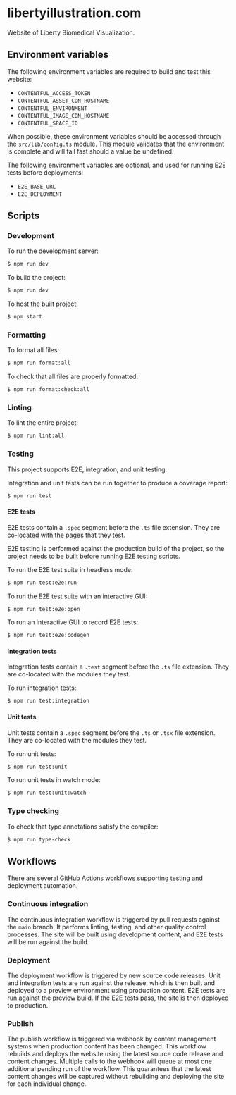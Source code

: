 # libertyillustration.com

Website of Liberty Biomedical Visualization.

## Environment variables

The following environment variables are required to build and test this website:

- `CONTENTFUL_ACCESS_TOKEN`
- `CONTENTFUL_ASSET_CDN_HOSTNAME`
- `CONTENTFUL_ENVIRONMENT`
- `CONTENTFUL_IMAGE_CDN_HOSTNAME`
- `CONTENTFUL_SPACE_ID`

When possible, these environment variables should be accessed through the
`src/lib/config.ts` module. This module validates that the environment is
complete and will fail fast should a value be undefined.

The following environment variables are optional, and used for running E2E tests
before deployments:

- `E2E_BASE_URL`
- `E2E_DEPLOYMENT`

## Scripts

### Development

To run the development server:

```bash
$ npm run dev
```

To build the project:

```bash
$ npm run dev
```

To host the built project:

```bash
$ npm start
```

### Formatting

To format all files:

```bash
$ npm run format:all
```

To check that all files are properly formatted:

```bash
$ npm run format:check:all
```

### Linting

To lint the entire project:

```bash
$ npm run lint:all
```

### Testing

This project supports E2E, integration, and unit testing.

Integration and unit tests can be run together to produce a coverage report:

```bash
$ npm run test
```

#### E2E tests

E2E tests contain a `.spec` segment before the `.ts` file extension. They are
co-located with the pages that they test.

E2E testing is performed against the production build of the project, so the
project needs to be built before running E2E testing scripts.

To run the E2E test suite in headless mode:

```bash
$ npm run test:e2e:run
```

To run the E2E test suite with an interactive GUI:

```bash
$ npm run test:e2e:open
```

To run an interactive GUI to record E2E tests:

```bash
$ npm run test:e2e:codegen
```

#### Integration tests

Integration tests contain a `.test` segment before the `.ts` file extension.
They are co-located with the modules they test.

To run integration tests:

```bash
$ npm run test:integration
```

#### Unit tests

Unit tests contain a `.spec` segment before the `.ts` or `.tsx` file extension.
They are co-located with the modules they test.

To run unit tests:

```bash
$ npm run test:unit
```

To run unit tests in watch mode:

```bash
$ npm run test:unit:watch
```

### Type checking

To check that type annotations satisfy the compiler:

```bash
$ npm run type-check
```

## Workflows

There are several GitHub Actions workflows supporting testing and deployment
automation.

### Continuous integration

The continuous integration workflow is triggered by pull requests against the
`main` branch. It performs linting, testing, and other quality control
processes. The site will be built using development content, and E2E tests will
be run against the build.

### Deployment

The deployment workflow is triggered by new source code releases. Unit and
integration tests are run against the release, which is then built and deployed
to a preview environment using production content. E2E tests are run against the
preview build. If the E2E tests pass, the site is then deployed to production.

### Publish

The publish workflow is triggered via webhook by content management systems when
production content has been changed. This workflow rebuilds and deploys the
website using the latest source code release and content changes. Multiple calls
to the webhook will queue at most one additional pending run of the workflow.
This guarantees that the latest content changes will be captured without
rebuilding and deploying the site for each individual change.

